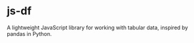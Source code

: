 # js-df
A lightweight JavaScript library for working with tabular data, inspired by pandas in Python.
